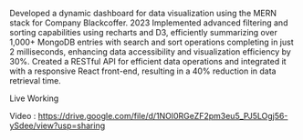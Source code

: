 Developed a dynamic dashboard for data visualization using the MERN stack for Company Blackcoffer.
2023
Implemented advanced filtering and sorting capabilities using recharts and D3, efficiently summarizing over 1,000+ MongoDB entries with search and sort operations completing in just 2 milliseconds, enhancing data accessibility and visualization efficiency by 30%.
Created a RESTful API for efficient data operations and integrated it with a responsive React front-end, resulting in a 40% reduction in data retrieval time.



Live Working 

Video : https://drive.google.com/file/d/1NOl0RGeZF2pm3eu5_PJ5LOgj56-ySdee/view?usp=sharing
